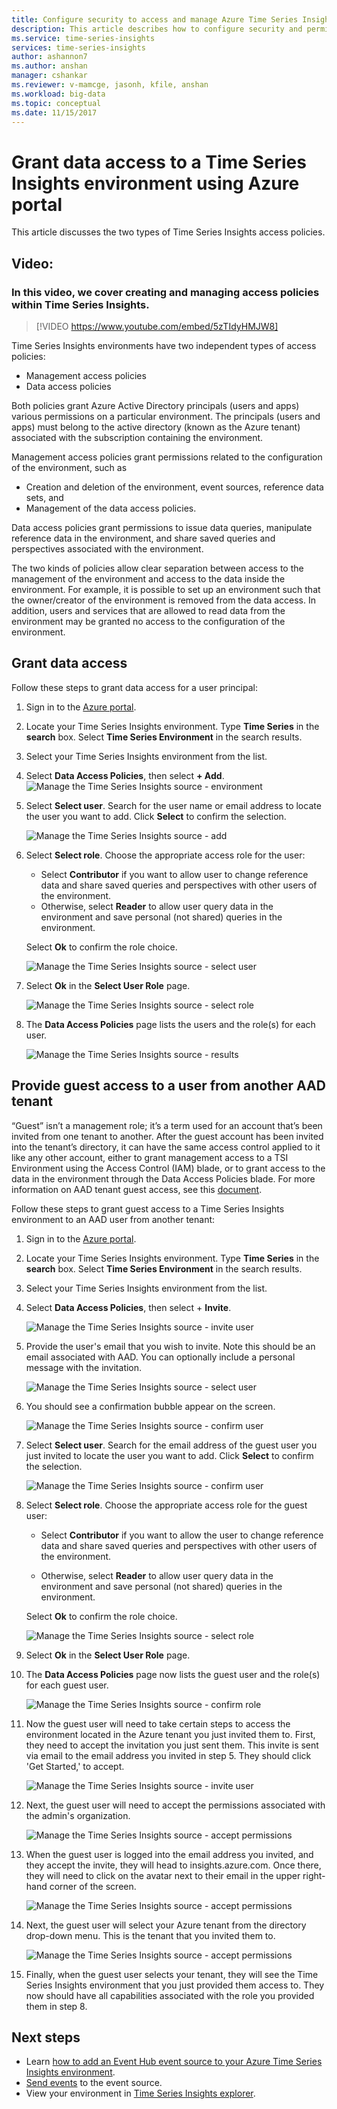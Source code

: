 ```yaml
---
title: Configure security to access and manage Azure Time Series Insights | Microsoft Docs
description: This article describes how to configure security and permissions as management access policies and data access policies to secure Azure Time Series Insights.
ms.service: time-series-insights
services: time-series-insights
author: ashannon7
ms.author: anshan
manager: cshankar
ms.reviewer: v-mamcge, jasonh, kfile, anshan
ms.workload: big-data
ms.topic: conceptual
ms.date: 11/15/2017
---
```


# Grant data access to a Time Series Insights environment using Azure portal

This article discusses the two types of Time Series Insights access policies.

## Video: 

### In this video, we cover creating and managing access policies within Time Series Insights. </br>

> [!VIDEO https://www.youtube.com/embed/5zTIdyHMJW8]

Time Series Insights environments have two independent types of access policies:

* Management access policies
* Data access policies

Both policies grant Azure Active Directory principals (users and apps) various permissions on a particular environment. The principals (users and apps) must belong to the active directory (known as the Azure tenant) associated with the subscription containing the environment.

Management access policies grant permissions related to the configuration of the environment, such as
*	Creation and deletion of the environment, event sources, reference data sets, and
*	Management of the data access policies.

Data access policies grant permissions to issue data queries, manipulate reference data in the environment, and share saved queries and perspectives associated with the environment.

The two kinds of policies allow clear separation between access to the management of the environment and access to the data inside the environment. For example, it is possible to set up an environment such that the owner/creator of the environment is removed from the data access. In addition, users and services that are allowed to read data from the environment may be granted no access to the configuration of the environment.

## Grant data access
Follow these steps to grant data access for a user principal:

1. Sign in to the [Azure portal](https://portal.azure.com).

2. Locate your Time Series Insights environment. Type **Time Series** in the **search** box. Select **Time Series Environment** in the search results. 

3. Select your Time Series Insights environment from the list.
   
4. Select **Data Access Policies**, then select **+ Add**.
  ![Manage the Time Series Insights source - environment](media/data-access/getstarted-grant-data-access1.png)

5. Select **Select user**.  Search for the user name or email address to locate the user you want to add. Click **Select** to confirm the selection. 

   ![Manage the Time Series Insights source - add](media/data-access/getstarted-grant-data-access2.png)

6. Select **Select role**. Choose the appropriate access role for the user:
   - Select **Contributor** if you want to allow user to change reference data and share saved queries and perspectives with other users of the environment. 
   - Otherwise, select **Reader** to allow user query data in the environment and save personal (not shared) queries in the environment.

   Select **Ok** to confirm the role choice.

   ![Manage the Time Series Insights source - select user](media/data-access/getstarted-grant-data-access3.png)

8. Select **Ok** in the **Select User Role** page.

   ![Manage the Time Series Insights source - select role](media/data-access/getstarted-grant-data-access4.png)

9. The **Data Access Policies** page lists the users and the role(s) for each user.

   ![Manage the Time Series Insights source - results](media/data-access/getstarted-grant-data-access5.png)

## Provide guest access to a user from another AAD tenant

“Guest” isn’t a management role; it’s a term used for an account that’s been invited from one tenant to another. After the guest account has been invited into the tenant’s directory, it can have the same access control applied to it like any other account, either to grant management access to a TSI Environment using the Access Control (IAM) blade, or to grant access to the data in the environment through the Data Access Policies blade. For more information on AAD tenant guest access, see this [document](https://docs.microsoft.com/azure/active-directory/b2b/add-users-administrator).

Follow these steps to grant guest access to a Time Series Insights environment to an AAD user from another tenant:

1. Sign in to the [Azure portal](https://portal.azure.com).

2. Locate your Time Series Insights environment. Type **Time Series** in the **search** box. Select **Time Series Environment** in the search results.

3. Select your Time Series Insights environment from the list.

4. Select **Data Access Policies**, then select + **Invite**.

    ![Manage the Time Series Insights source - invite user](media/data-access/getstarted-grant-data-access6.png)

5. Provide the user's email that you wish to invite. Note this should be an email associated with AAD. You can optionally include a personal message with the invitation.

    ![Manage the Time Series Insights source - select user](media/data-access/getstarted-grant-data-access7.png)

6. You should see a confirmation bubble appear on the screen.

    ![Manage the Time Series Insights source - confirm user](media/data-access/getstarted-grant-data-access8.png)

7. Select **Select user**. Search for the email address of the guest user you just invited to locate the user you want to add. Click **Select** to confirm the selection.
  
    ![Manage the Time Series Insights source - confirm user](media/data-access/getstarted-grant-data-access9.png)

8. Select **Select role**. Choose the appropriate access role for the guest user:

    * Select **Contributor** if you want to allow the user to change reference data and share saved queries and perspectives with other users of the environment.

    * Otherwise, select **Reader** to allow user query data in the environment and save personal (not shared) queries in the environment.

    Select **Ok** to confirm the role choice.

    ![Manage the Time Series Insights source - select role](media/data-access/getstarted-grant-data-access10.png)

9. Select **Ok** in the **Select User Role** page.

10. The **Data Access Policies** page now lists the guest user and the role(s) for each guest user.

    ![Manage the Time Series Insights source - confirm role](media/data-access/getstarted-grant-data-access11.png)

11. Now the guest user will need to take certain steps to access the environment located in the Azure tenant you just invited them to. First, they need to accept the invitation you just sent them. This invite is sent via email to the email address you invited in step 5. They should click 'Get Started,' to accept.

    ![Manage the Time Series Insights source - invite user](media/data-access/getstarted-grant-data-access12.png)

12. Next, the guest user will need to accept the permissions associated with the admin's organization.

    ![Manage the Time Series Insights source - accept permissions](media/data-access/getstarted-grant-data-access13.png)

13. When the guest user is logged into the email address you invited, and they accept the invite, they will head to insights.azure.com. Once there, they will need to click on the avatar next to their email in the upper right-hand corner of the screen. 

    ![Manage the Time Series Insights source - accept permissions](media/data-access/getstarted-grant-data-access14.png)

14. Next, the guest user will select your Azure tenant from the directory drop-down menu. This is the tenant that you invited them to. 

    ![Manage the Time Series Insights source - accept permissions](media/data-access/getstarted-grant-data-access15.png)

15. Finally, when the guest user selects your tenant, they will see the Time Series Insights environment that you just provided them access to. They now should have all capabilities associated with the role you provided them in step 8.

## Next steps
* Learn [how to add an Event Hub event source to your Azure Time Series Insights environment](time-series-insights-how-to-add-an-event-source-eventhub.md).
* [Send events](time-series-insights-send-events.md) to the event source.
* View your environment in [Time Series Insights explorer](https://insights.timeseries.azure.com).
